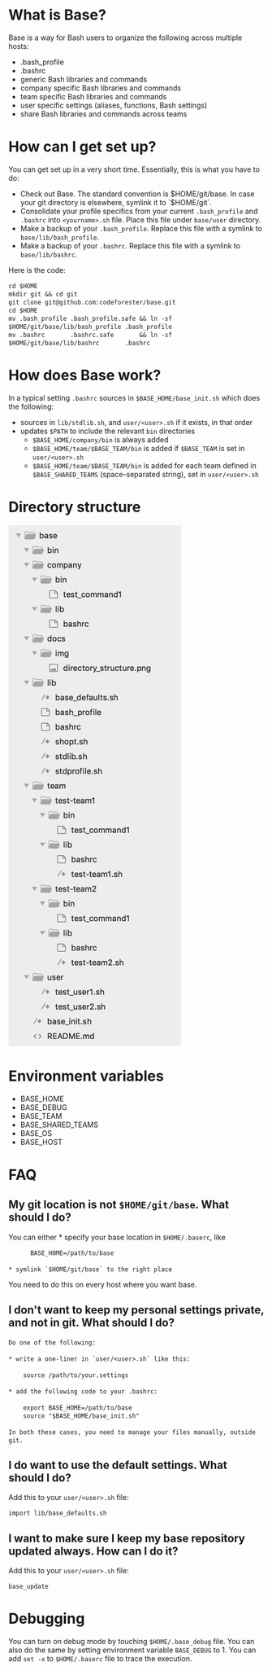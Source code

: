 # **What is Base?**

Base is a way for Bash users to organize the following across multiple hosts:

* .bash_profile
* .bashrc
* generic Bash libraries and commands
* company specific Bash libraries and commands
* team specific Bash libraries and commands
* user specific settings (aliases, functions, Bash settings)
* share Bash libraries and commands across teams

# **How can I get set up?**

You can get set up in a very short time.  Essentially, this is what you have to do:

* Check out Base. The standard convention is $HOME/git/base.  In case your git directory is elsewhere, symlink it to `$HOME/git`.
* Consolidate your profile specifics from your current `.bash_profile` and `.bashrc` into `<yourname>.sh` file.  Place this file under `base/user` directory.
* Make a backup of your `.bash_profile`.  Replace this file with a symlink to `base/lib/bash_profile`.
* Make a backup of your `.bashrc`.  Replace this file with a symlink to `base/lib/bashrc`.

Here is the code:

    cd $HOME
    mkdir git && cd git
    git clone git@github.com:codeforester/base.git
    cd $HOME
    mv .bash_profile .bash_profile.safe && ln -sf $HOME/git/base/lib/bash_profile .bash_profile
    mv .bashrc       .bashrc.safe       && ln -sf $HOME/git/base/lib/bashrc       .bashrc

# **How does Base work?**

In a typical setting `.bashrc` sources in `$BASE_HOME/base_init.sh` which does the following:

* sources in `lib/stdlib.sh`, and `user/<user>.sh` if it exists, in that order
* updates `$PATH` to include the relevant `bin` directories
    * `$BASE_HOME/company/bin` is always added
    * `$BASE_HOME/team/$BASE_TEAM/bin` is added if `$BASE_TEAM` is set in `user/<user>.sh`
    * `$BASE_HOME/team/$BASE_TEAM/bin` is added for each team defined in `$BASE_SHARED_TEAMS` (space-separated string), set in `user/<user>.sh`

# **Directory structure**

[![Screenshot of directory structure](./docs/img/directory_structure.png)](./docs/img/directory_structure.png)

# **Environment variables**

* BASE_HOME
* BASE_DEBUG
* BASE_TEAM
* BASE_SHARED_TEAMS
* BASE_OS
* BASE_HOST

# **FAQ**

## My git location is not `$HOME/git/base`.  What should I do?

You can either
    * specify your base location in `$HOME/.baserc`, like
      
          BASE_HOME=/path/to/base

    * symlink `$HOME/git/base` to the right place

You need to do this on every host where you want base.

## I don't want to keep my personal settings private, and not in git.  What should I do?

    Do one of the following:

    * write a one-liner in `user/<user>.sh` like this:

        source /path/to/your.settings

    * add the following code to your .bashrc:

        export BASE_HOME=/path/to/base
        source "$BASE_HOME/base_init.sh"

    In both these cases, you need to manage your files manually, outside git.

## I do want to use the default settings.  What should I do?

Add this to your `user/<user>.sh` file:

    import lib/base_defaults.sh

## I want to make sure I keep my base repository updated always.  How can I do it?

Add this to your `user/<user>.sh` file:

    base_update

# **Debugging**

You can turn on debug mode by touching `$HOME/.base_debug` file.  You can also do the same by setting environment variable `BASE_DEBUG` to 1. You can add `set -x` to `$HOME/.baserc` file to trace the execution.
